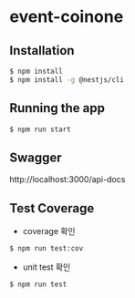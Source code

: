 # event-coinone

## Installation

```bash
$ npm install
$ npm install -g @nestjs/cli
```

## Running the app

```bash
$ npm run start
```

## Swagger

http://localhost:3000/api-docs

## Test Coverage

- coverage 확인
```bash
$ npm run test:cov
```

- unit test 확인
```bash
$ npm run test
```

